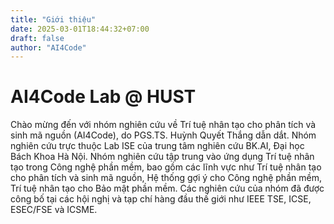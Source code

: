 ```yaml
---
title: "Giới thiệu"
date: 2025-03-01T18:44:32+07:00
draft: false
author: "AI4Code"
---
```


# AI4Code Lab @ HUST

Chào mừng đến với nhóm nghiên cứu về Trí tuệ nhân tạo cho phân tích và sinh mã nguồn (AI4Code), do PGS.TS. Huỳnh Quyết Thắng dẫn dắt. Nhóm nghiên cứu trực thuộc Lab ISE của trung tâm nghiên cứu BK.AI, Đại học Bách Khoa Hà Nội. Nhóm nghiên cứu tập trung vào ứng dụng Trí tuệ nhân tạo trong Công nghệ phần mềm, bao gồm các lĩnh vực như Trí tuệ nhân tạo cho phân tích và sinh mã nguồn, Hệ thống gợi ý cho Công nghệ phần mềm, Trí tuệ nhân tạo cho Bảo mật phần mềm. Các nghiên cứu của nhóm đã được công bố tại các hội nghị và tạp chí hàng đầu thế giới như IEEE TSE, ICSE, ESEC/FSE và ICSME.